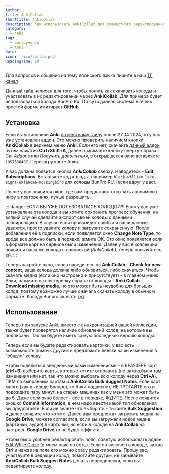 ```yaml
---
Author:
title: AnkiCollab
shortTitle: AnkiCollab
description: Как использовать AnkiCollab для совместного редактирования колод
category:
  - гайд
tag:
  - инструменты
  - Anki
Date:
icon: '/ico/collab.png'
ReadingTime: 10
---
```


Для вопросов и общения на тему японского языка пишите в наш [ТГ канал](https://t.me/dekitaidan)

Данный гайд написан для того, чтобы понять как скачивать колоды и участвовать в их редактировании через **AnkiCollab**. Для примера будет использоваться колода BunPro Ru. По сути данная система в очень простой форме имитирует **GitHub**

## Установка

Если вы установили **Anki** [по местному гайду](software/anki) после 27.04.2024, то у вас уже установлен аддон. Это можно проверить наличием кнопки **AnkiCollab** в верхнем меню **Anki**. Если его нет, скачайте [данный аддон](https://ankiweb.net/shared/info/1957538407) путем нажатия **Ctrl+Shift+A**, далее нажимаете кнопку сверху-справа - _Get Addons_ или _Получить дополнения_, в открывшееся окно вставляете `1957538407`. Перезагружаете Анки.

У вас должна появится кнопка **_AnkiCollab_** сверху. Наводитесь - **Edit Subscriptions**. Вставляете код колоды, например `black-william-lake-eight-oklahoma-mockingbird` для колоды BunPro RU. (если вдруг у вас).

После у вас появится окно, где вам предлагают отсылать анонимную инфу а повторениях, лучше разрешить.

::: danger ЕСЛИ ВЫ УЖЕ ПОЛЬЗОВАЛИСЬ КОЛОДОЙ!!!
Если у вас уже установлена эта колода и вы хотите сохранить прогресс обучения, на всякий случай сделайте экспорт своей колоды с данными планировщика. В случае если произойдет ошибка и ваши данные удалятся, просто удалите колоду и загрузите сохраненную.
После добавления её в подписки, если появляется окно **Change Note Type**, то вроде все должно быть в порядке, жмите ОК. Это окно появляется если в формате карт на сервисе были изменения.
Далее у вас в коллекции появится ваша же колода с припиской _(AnkiCollab)_, теперь пользуйтесь ей.
:::

Теперь закройте окно, снова наведитесь на **AnkiCollab** - **Check for new content**, ваша колода должна либо обновиться, либо скачаться. Чтобы скачать медиа (если оно настроено и присутствует) - в главном меню Анки, нажмите на шестеренку справа от колоды - **Anki Collab** - **Download missing media**, но это может быть неудобно для больших колод, поэтому возможно лучше сначала скачать колоду в обычном формате. Колоду Bunpro скачать [тут](https://drive.google.com/file/d/1zVYUuRruawPiM9RL__ov2TssRft1VUd8/view?usp=drive_link).

## Использование

Теперь при запуске Anki, вместо с синхронизацией вашей коллекции, также будет проверятся наличие обновлений колод, на которые вы подписаны. Так вы будете иметь самую последнюю версию колоды.

Теперь если вы будете редактировать карточки, у вас есть возможность помочь другим и предложить ввести ваши изменения в "общую" колоду.

Чтобы поделиться введенными вами изменениями - в БРАУЗЕРЕ карт (**ctrl+B**) выберите карты, которые хотите отправить (не важно,были там изменения или нет, так что можно выбрать всю колоду через **Ctrl+A**), ПКМ по выбранным картам и **AnkiCollab Bulk Suggest Notes**. Если карт много (как в колоде Бунпро), то Анки подвиснет, НЕ ТРОГАЙТЕ его и подождите пару минут, на старых машинах как у меня это может быть до 5. Даже если окно белеет - все в порядке, ЖДИТЕ. После появится окошко **Commit Information**, в нем надо ввести какой тип обновления вы предлагаете. Если не знаете что выбирать - тыкайте **Bulk Suggestion** и далее впишите что хотите. Далее вам предложат загрузить медиа на **Google Drive**, можете согласится, если вы загружали новое медиа (картинки, аудио) в карточки, но если в колоде на **AnkiCollab** на настроен **Google Drive**,то не будет эффекта.

Чтобы было удобнее редактировать поля, советую использовать аддон [Edit While Cloze](https://ankiweb.net/shared/info/385888438) (в моем паке он есть). Если он включен в колоде, зажав **Ctrl** и нажав на поле его можно сразу редактировать. Прошу вас, участвуйте в редакции колод, помогайте другим, не забывайте **AnkiCollab Bulk Suggest Notes** делать периодически, если вы редактируете колоду.
